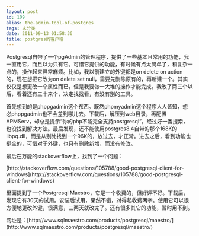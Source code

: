 ```yaml
---
layout: post
id: 109
alias: the-admin-tool-of-postgres
tags: 未分类
date: 2011-09-13 01:58:36
title: postgres的客户端
---
```


Postgresql自带了一个pgAdmin的管理程序，提供了一些基本且常用的功能，我一直用它，而且以为只有它。可惜它提供的功能，有时候有点太简单了，稍复杂一点的，操作起来异常麻烦。比如，我以前建立的外键都是on delete on action的，现在想把它改为on delete set null，需要先删除原有的，再新建一个。其实仅仅是想更改一个属性而已，但是我要做一大堆的操作才能完成。我改了两三个以后，看着还有三十来个，决定找找看，有没有别的工具。 

<span id="more-109"></span>
<p>首先想到的是phppgadmin这个东西。既然phpmyadmin这个程序人人皆知，想必phppgadmin也不会差到哪儿去。下载后，解压到web目录，再配置APMServ，却总是提示“你的php不能完全支持postgresql”。经过好一番搜索，也没找到解决方法。最后发现，还不能使用postgres8.4自带的那个168K的libpq.dll，而是从别处找到一个96K的，放过去，才正常。进去之后，看到功能也挺全的，可惜对于外键，也只有删除新增，而没有修改。
<p>最后在万能的stackoverflow上，找到了一个问题：
<p>[http://stackoverflow.com/questions/105788/good-postgresql-client-for-windows](http://stackoverflow.com/questions/105788/good-postgresql-client-for-windows)
<p>里面提到了一个Postgresql Maestro，它是一个收费的，但好评不好。下载后，发现它有30天的试用。安装后试用，果然不错，对得起收费两字。使用它可以很方便地更改外键，很满意，三两天就改完了。还有很多其它的功能，暂时用不到。
<p>网址是：[http://www.sqlmaestro.com/products/postgresql/maestro/](http://www.sqlmaestro.com/products/postgresql/maestro/)
